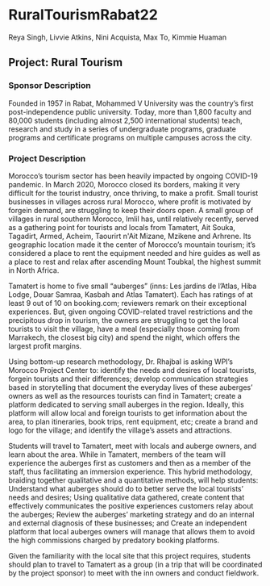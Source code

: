 # RuralTourismRabat22
Reya Singh, Livvie Atkins, Nini Acquista, Max To, Kimmie Huaman
## Project: Rural Tourism

### Sponsor Description
Founded in 1957 in Rabat, Mohammed V University was the country’s first post-independence public university. Today, more than 1,800 faculty and 80,000 students (including almost 2,500 international students) teach, research and study in a series of undergraduate programs, graduate programs and certificate programs on multiple campuses across the city. 

### Project Description
Morocco’s tourism sector has been heavily impacted by ongoing COVID-19 pandemic. In March 2020, Morocco closed its borders, making it very difficult for the tourist industry, once thriving, to make a profit. Small tourist businesses in villages across rural Morocco, where profit is motivated by forgein demand, are struggling to keep their doors open. A small group of villages in rural southern Morocco, Imlil has, until relatively recently, served as a gathering point for tourists and locals from Tamatert, Ait Souka, Tagadirt, Armed, Acheim, Taourirt n'Ait Mizane, Mzikene and Arhrene. Its geographic location made it the center of Morocco’s mountain tourism; it’s considered a place to rent the equipment needed and hire guides as well as a place to rest and relax after ascending Mount Toubkal, the highest summit in North Africa.

Tamatert is home to five small “auberges” (inns: Les jardins de l’Atlas, Hiba Lodge, Douar Samraa, Kasbah and Atlas Tamatert). Each has ratings of at least 9 out of 10 on booking.com; reviewers remark on their exceptional experiences. But, given ongoing COVID-related travel restrictions and the precipitous drop in tourism, the owners are struggling to get the local tourists to visit the village, have a meal (especially those coming from Marrakech, the closest big city) and spend the night, which offers the largest profit margins.

Using bottom-up research methodology, Dr. Rhajbal is asking WPI’s Morocco Project Center to:
identify the needs and desires of local tourists, forgein tourists and their differences;
develop communication strategies based in storytelling that document the everyday lives of these auberges’ owners as well as the resources tourists can find in Tamatert; 
create a platform dedicated to serving small auberges in the region. Ideally, this platform will allow local and foreign tourists to get information about the area, to plan itineraries, book trips, rent equipment, etc; 
create a brand and logo for the village; and
identify the village’s assets and attractions.

Students will travel to Tamatert, meet with locals and auberge owners, and learn about the area. While in Tamatert, members of the team will experience the auberges first as customers and then as a member of the staff, thus facilitating an immersion experience. This hybrid methodology, braiding together qualitative and a quantitative methods, will help students:
Understand what auberges should do to better serve the local tourists’ needs and desires;
Using qualitative data gathered, create content that effectively communicates the positive experiences customers relay about the auberges;
Review the auberges’ marketing strategy and do an internal and external diagnosis of these businesses; and
Create an independent platform that local auberges owners will manage that allows them to avoid the high commissions charged by predatory booking platforms. 

Given the familiarity with the local site that this project requires, students should plan to travel to Tamatert as a group (in a trip that will be coordinated by the project sponsor) to meet with the inn owners and conduct fieldwork.
